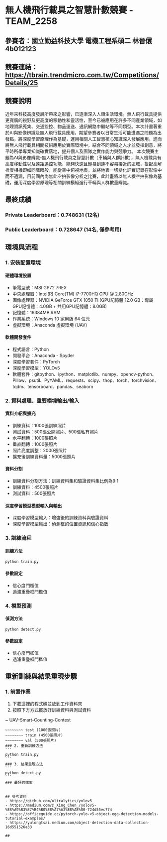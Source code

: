 # 無人機飛行載具之智慧計數競賽 - TEAM_2258
## 參賽者：國立勤益科技大學 電機工程系碩二 林晉儇 4b012123
## 競賽連結：https://tbrain.trendmicro.com.tw/Competitions/Details/25
## 競賽說明 
近年來科技高度發展所帶來之影響，已逐漸深入人類生活環境。無人飛行載具提供更寬廣的視野及更高度的移動性和靈活性，至今已被應用在許多不同產業領域，如地理資訊蒐集、交通監控、物品運送、通訊網路中繼站等不同類型。本次計畫著重於AI與影像辨識及無人飛行載具應用，期望參賽者以日常生活可能遭遇之問題為出發點，將深度學習原理作為基礎，運用相關人工智慧核心知識深入發展應用，進而將無人飛行載具相關技術應用於實際環境中，結合不同領域之人才並發揮創意，將平時所學專業知識確實落地，提升個人及團隊之實作能力與競爭力。 本次競賽主題為AI與影像辨識-無人機飛行載具之智慧計數（車輛與人群計數），無人機載具有高度移動性以及遠距遙控功能，能夠快速且輕易到達不容易接近的區域，搭配高解析度相機即如同鷹眼般，能從空中俯視地表，並將地表一切變化詳實記錄在影像中而不遺漏，目前國內尚無此空拍影像分析之比賽，此計畫將以無人機空拍影像為基礎，運用深度學習原理等相關訓練模組進行車輛與人群數量辨識。

## 最終成績
### Private Leaderboard：0.748631 (12名)
### Public Leaderboard：0.728647 (14名, 僅參考用)

## 環境與流程

### 1. 安裝配置環境
#### 硬體環境設置
- 筆電型號：MSI GP72 7REX
- 中央處理器：Intel(R) Core(TM) i7-7700HQ CPU @ 2.80GHz
- 圖像處理器：NVIDIA GeForce GTX 1050 Ti (GPU記憶體 12.0 GB：專屬GPU記憶體：4.0GB + 共用GPU記憶體：8.0GB)
- 記憶體：16384MB RAM
- 作業系統：Windows 10 家用版 64 位元
- 虛擬環境：Anaconda 虛擬環境 (UAV)
#### 軟體開發套件
- 程式語言：Python
- 開發平台：Anaconda - Spyder
- 深度學習套件：PyTorch
- 深度學習模型：YOLOv5
- 軟體套件：gitpython、ipython、matplotlib、numpy、opencv-python、Pillow、psutil、PyYAML、requests、scipy、thop、torch、torchvision、tqdm、tensorboard、pandas、seaborn

### 2. 資料處理、重要模塊輸出/輸入
#### 資料介紹與擴充
- 訓練資料：1000張訓練照片
- 測試資料：500張公開照片、500張私有照片
- 水平翻轉：1000張照片
- 垂直翻轉：1000張照片
- 照片亮度調整：2000張照片
- 擴充後訓練資料量：5000張照片
#### 資料分割
- 訓練資料分割方法：訓練資料集和驗證資料集比例為9:1
- 訓練資料：4500張照片
- 測試資料：500張照片
#### 深度學習模型模型輸入與輸出
- 深度學習模型輸入：增強後的訓練資料與驗證資料
- 深度學習模型輸出：偵測框的位置資訊和信心指數

### 3. 訓練流程
#### 訓練方法
```
python train.py
```
#### 參數設定 
- 信心度門檻值
- 過濾重疊框門檻值

### 4. 模型預測
#### 偵測方法
```
python detect.py
```
#### 參數設定
- 信心度門檻值
- 過濾重疊框門檻值

## 重新訓練與結果重現步驟
### 1. 前置作業
1. 下載這裡的程式碼並放到工作資料夾
2. 按照下方方式擺放好訓練資料與測試資料

~ UAV-Smart-Counting-Contest
~~~~ datasets
~~~~~~~~ test (1000張照片)
~~~~~~~~ train (4500張照片)
~~~~~~~~ val (500張照片)
### 2. 重新訓練方法
```
python train.py
```
### 3. 結果重現方法
```
python detect.py
```
### 最好的檔案


## 參考資料
- https://github.com/ultralytics/yolov5
- https://medium.com/@_Xing_Chen_/yolov5-%E8%A9%B3%E7%B4%B0%E8%A7%A3%E8%AE%80-724d55ec774
- https://officeguide.cc/pytorch-yolo-v5-object-egg-detection-models-tutorial-examples/
- https://yulongtsai.medium.com/object-detection-data-collection-16d551526a33

## 

